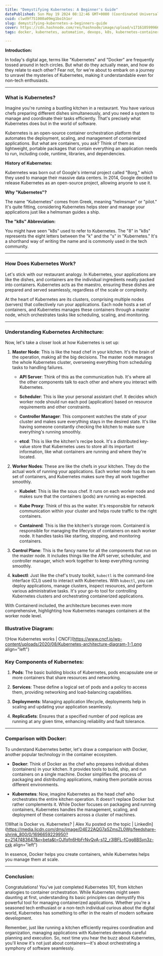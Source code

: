 ```yaml
---
title: "Demystifying Kubernetes: A Beginner's Guide"
datePublished: Sun May 19 2024 08:12:46 GMT+0000 (Coordinated Universal Time)
cuid: clwd9f751000a09mg1bo1h1or
slug: demystifying-kubernetes-a-beginners-guide
cover: https://cdn.hashnode.com/res/hashnode/image/upload/v1716105999665/c40ffbd8-2bd2-4512-955b-70fb9e709939.png
tags: docker, kubernetes, automation, devops, k8s, kubernetes-container

---
```


**Introduction:**

In today's digital age, terms like "Kubernetes" and "Docker" are frequently tossed around in tech circles. But what do they actually mean, and how do they relate to each other? Fear not, for we're about to embark on a journey to unravel the mysteries of Kubernetes, making it understandable even for non-tech enthusiasts.

---

### **What is Kubernetes?**

Imagine you're running a bustling kitchen in a restaurant. You have various chefs preparing different dishes simultaneously, and you need a system to manage and coordinate their tasks efficiently. That's precisely what Kubernetes does but in the world of software.

Kubernetes is an open-source container orchestration platform that automates the deployment, scaling, and management of containerized applications. But what are containers, you ask? Think of them as lightweight, portable packages that contain everything an application needs to run, including code, runtime, libraries, and dependencies.

**History of Kubernetes:**

Kubernetes was born out of Google's internal project called "Borg," which they used to manage their massive data centers. In 2014, Google decided to release Kubernetes as an open-source project, allowing anyone to use it.

**Why "Kubernetes"?**

The name "Kubernetes" comes from Greek, meaning "helmsman" or "pilot." It's quite fitting, considering Kubernetes helps steer and manage your applications just like a helmsman guides a ship.

**The "k8s" Abbreviation:**

You might have seen "k8s" used to refer to Kubernetes. The "8" in "k8s" represents the eight letters between the "k" and the "s" in "Kubernetes." It's a shorthand way of writing the name and is commonly used in the tech community.

---

### **How Does Kubernetes Work?**

Let's stick with our restaurant analogy. In Kubernetes, your applications are like the dishes, and containers are the individual ingredients neatly packed into containers. Kubernetes acts as the maestro, ensuring these dishes are prepared and served seamlessly, regardless of the scale or complexity.

At the heart of Kubernetes are its clusters, comprising multiple nodes (servers) that collectively run your applications. Each node hosts a set of containers, and Kubernetes manages these containers through a master node, which orchestrates tasks like scheduling, scaling, and monitoring.

---

### **Understanding Kubernetes Architecture:**

Now, let's take a closer look at how Kubernetes is set up:

1. **Master Node**: This is like the head chef in your kitchen. It's the brain of the operation, making all the big decisions. The master node manages the whole Kubernetes cluster, overseeing everything from scheduling tasks to handling failures.
    
    * **API Server**: Think of this as the communication hub. It's where all the other components talk to each other and where you interact with Kubernetes.
        
    * **Scheduler**: This is like your personal assistant chef. It decides which worker node should run each pod (application) based on resource requirements and other constraints.
        
    * **Controller Manager**: This component watches the state of your cluster and makes sure everything stays in the desired state. It's like having someone constantly checking the kitchen to make sure everything's running smoothly.
        
    * **etcd**: This is like the kitchen's recipe book. It's a distributed key-value store that Kubernetes uses to store all its important information, like what containers are running and where they're located.
        
2. **Worker Nodes**: These are like the chefs in your kitchen. They do the actual work of running your applications. Each worker node has its own set of containers, and Kubernetes makes sure they all work together smoothly.
    
    * **Kubelet**: This is like the sous chef. It runs on each worker node and makes sure that the containers (pods) are running as expected.
        
    * **Kube Proxy**: Think of this as the waiter. It's responsible for network communication within your cluster and helps route traffic to the right containers.
        
    * **Containerd**: This is like the kitchen's storage room. Containerd is responsible for managing the lifecycle of containers on each worker node. It handles tasks like starting, stopping, and monitoring containers.
        
3. **Control Plane**: This is the fancy name for all the components that run on the master node. It includes things like the API server, scheduler, and controller manager, which work together to keep everything running smoothly.
    
4. **kubectl**: Just like the chef's trusty toolkit, `kubectl` is the command-line interface (CLI) used to interact with Kubernetes. With `kubectl`, you can deploy applications, manage clusters, inspect resources, and perform various administrative tasks. It's your go-to tool for controlling Kubernetes clusters and orchestrating containerized applications.
    

With Containerd included, the architecture becomes even more comprehensive, highlighting how Kubernetes manages containers at the worker node level.

### **Illustrative Diagram:**

![How Kubernetes works | CNCF](https://www.cncf.io/wp-content/uploads/2020/08/Kubernetes-architecture-diagram-1-1.png align="left")

### **Key Components of Kubernetes:**

1. **Pods**: The basic building blocks of Kubernetes, pods encapsulate one or more containers that share resources and networking.
    
2. **Services**: These define a logical set of pods and a policy to access them, providing networking and load-balancing capabilities.
    
3. **Deployments**: Managing application lifecycle, deployments help in scaling and updating your application seamlessly.
    
4. **ReplicaSets**: Ensures that a specified number of pod replicas are running at any given time, enhancing reliability and fault tolerance.
    

---

### **Comparison with Docker:**

To understand Kubernetes better, let's draw a comparison with Docker, another popular technology in the container ecosystem.

* **Docker**: Think of Docker as the chef who prepares individual dishes (containers) in your kitchen. It provides tools to build, ship, and run containers on a single machine. Docker simplifies the process of packaging and distributing applications, making them portable across different environments.
    
* **Kubernetes**: Now, imagine Kubernetes as the head chef who orchestrates the entire kitchen operation. It doesn't replace Docker but rather complements it. While Docker focuses on packaging and running containers, Kubernetes handles the management, scaling, and deployment of these containers across a cluster of machines.
    

![What is Docker vs. Kubernetes? | Alex Xu posted on the topic | LinkedIn](https://media.licdn.com/dms/image/D4E22AQG7aSZmsZL0Wg/feedshare-shrink_800/0/1696659229950?e=2147483647&v=beta&t=OJfqfn6HbFrNvQvA-s12_r3lBFL-fCgg8BSyn3z-cxk align="left")

In essence, Docker helps you create containers, while Kubernetes helps you manage them at scale.

---

### **Conclusion:**

Congratulations! You've just completed Kubernetes 101, from kitchen analogies to container orchestration. While Kubernetes might seem daunting at first, understanding its basic principles can demystify this powerful tool for managing containerized applications. Whether you're a seasoned tech enthusiast or a non-tech individual curious about the digital world, Kubernetes has something to offer in the realm of modern software development.

Remember, just like running a kitchen efficiently requires coordination and organization, managing applications with Kubernetes demands careful planning and execution. So, next time you hear the buzz about Kubernetes, you'll know it's not just about containers—it's about orchestrating a symphony of software seamlessly.